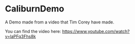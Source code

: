 # CaliburnDemo
A Demo made from a video that Tim Corey have made.

You can find the video here:
https://www.youtube.com/watch?v=laPFq3Fhs8k
